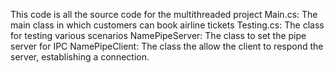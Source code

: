This code is all the source code for the multithreaded project
Main.cs: The main class in which customers can book airline tickets
Testing.cs: The class for testing various scenarios
NamePipeServer: The class to set the pipe server for IPC
NamePipeClient: The class the allow the client to respond the server, establishing a connection.

